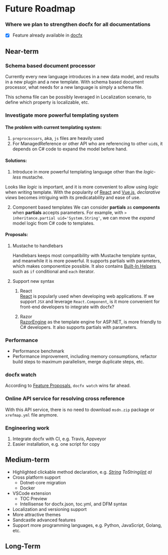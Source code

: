 # Future Roadmap
### Where we plan to strengthen docfx for all documentations

- [x] Feature already available in [docfx](RELEASENOTE.md)

## Near-term

### Schema based document processor

Currently every new language introduces in a new data model, and results in a new plugin and a new template. With schema based document processor, what needs for a new language is simply a schema file.

This schema file can be possibly leveraged in Localization scenario, to define which property is localizable, etc.

### Investigate more powerful templating system
#### The problem with current templating system:
1. `preprocessors`, aka, `js` files are heavily used
2. For ManagedReference or other API who are referencing to other `uid`s, it depends on C# code to expand the model before hand.

#### Solutions:
1. Introduce in more powerful templating language other than the *logic-less* mustache.

Looks like *logic* is important, and it is more convenient to allow using *logic* when writing template. With the popularity of [React](https://facebook.github.io/react/) and [Vue.js](http://cn.vuejs.org/), *declarative views* becomes intriguing with its predicatability and ease of use.

2. Component based templates
We can consider **partials** as **components** when **partials** accepts parameters. For example, with `> inheritance.partial uid='System.String'`, we can move the *expand* model logic from C# code to templates.

#### Proposals:
1. Mustache to handlebars

    Handlebars keeps most compatibility with Mustache template syntax, and meanwhile it is more powerful. It supports partials with parameters, which makes componentize possible. It also contains [Built-In Helpers](http://handlebarsjs.com/#builtins) such as `if` conditional and `each` iterator.

2. Support new syntax
    1. React  
[React](https://facebook.github.io/react/) is popularly used when developing web applications. If we support `JSX` and leverage `React.Component`, is it more convenient for front-end developers to integrate with docfx?

    2. Razor  
[RazorEngine](https://antaris.github.io/RazorEngine/) as the template engine for ASP.NET, is more friendly to C# developers. It also supports partials with parameters.

### Performance
* Performance benchmark
* Performance improvement, including memory consumptions, refactor build steps to maximum parallelism, merge duplicate steps, etc.

### docfx watch
According to [Feature Proposals](http://feathub.com/docascode/docfx-feature-proposals), `docfx watch` wins far ahead.

### Online API service for resolving cross reference
With this API service, there is no need to download `msdn.zip` package or `xrefmap.yml` file anymore.

### Engineering work
1. Integrate docfx with CI, e.g. Travis, Appveyor
2. Easier installation, e.g. one script for copy

## Medium-term
* Highlighted clickable method declaration, e.g. *[String]() ToString([int]() a)*
* Cross platform support
    * Dotnet-core migration
    * Docker
* VSCode extension
    * TOC Preview
    * Intellisense for docfx.json, toc.yml, and DFM syntax
* Localization and versioning support
* More attractive themes
* Sandcastle advanced features
* Support more programming languages, e.g. Python, JavaScript, Golang, etc.

## Long-Term
